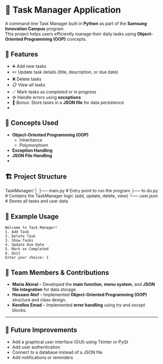 # 📝 Task Manager Application  

A command-line Task Manager built in **Python** as part of the **Samsung Innovation Campus** program.  
This project helps users efficiently manage their daily tasks using **Object-Oriented Programming (OOP)** concepts.  

## 🚀 Features  

- ➕ Add new tasks  
- ✏️ Update task details (title, description, or due date)  
- ❌ Delete tasks  
- 📋 View all tasks  
- ✅ Mark tasks as *completed* or *in progress*  
- ⚙️ Handle errors using **exceptions**  
- 💾 *Bonus:* Store tasks in a **JSON file** for data persistence
- 
## 🧠 Concepts Used  

- **Object-Oriented Programming (OOP)**  
  - Inheritance  
  - Polymorphism  
- **Exception Handling**  
- **JSON File Handling**
- 
## 🏗️ Project Structure  

TaskManager/
│
├── main.py           # Entry point to run the program
├── to do.py          # Contains the TaskManager logic (add, update, delete, view)
└── user.json         # Stores all tasks and user data


## 🧩 Example Usage

```
Welcome to Task Manager!
1. Add Task  
2. Delete Task  
3. Show Tasks  
4. Update Due Date  
5. Mark as Completed  
6. Quit  
Enter your choice: 1
```

## 👥 Team Members & Contributions

* **Maria Akmal** – Developed the **main function**, **menu system**, and **JSON file integration** for data storage.
* **Hossam Atef** – Implemented **Object-Oriented Programming (OOP)** structure and class design.
* **Kerollos Emad** – Implemented **error handling** using *try* and *except* blocks.
---

## 🌱 Future Improvements

* Add a graphical user interface (GUI) using Tkinter or PyQt
* Add user authentication
* Connect to a database instead of a JSON file
* Add notifications or reminders
